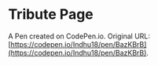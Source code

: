 # Tribute Page

A Pen created on CodePen.io. Original URL: [https://codepen.io/Indhu18/pen/BazKBrB](https://codepen.io/Indhu18/pen/BazKBrB).


